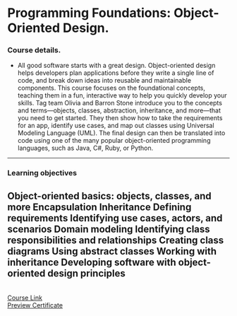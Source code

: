 # Programming Foundations: Object-Oriented Design.
### Course details.

- All good software starts with a great design. Object-oriented design helps developers plan applications before they write a single line of code, and break down ideas into reusable and maintainable components. This course focuses on the foundational concepts, teaching them in a fun, interactive way to help you quickly develop your skills. Tag team Olivia and Barron Stone introduce you to the concepts and terms—objects, classes, abstraction, inheritance, and more—that you need to get started. They then show how to take the requirements for an app, identify use cases, and map out classes using Universal Modeling Language (UML). The final design can then be translated into code using one of the many popular object-oriented programming languages, such as Java, C#, Ruby, or Python.
-------
### Learning objectives
Object-oriented basics: objects, classes, and more
Encapsulation
Inheritance
Defining requirements
Identifying use cases, actors, and scenarios
Domain modeling
Identifying class responsibilities and relationships
Creating class diagrams
Using abstract classes
Working with inheritance
Developing software with object-oriented design principles
-------------
<br>[Course Link](https://www.linkedin.com/learning/programming-foundations-object-oriented-design-3/)
<br>[Preview Certificate](https://www.linkedin.com/learning/certificates/1d7e9735aec5a1492487ba45b7c2c99f52262b2d6cd12eef9f730f8e4ba70807?trk=share_certificate)

